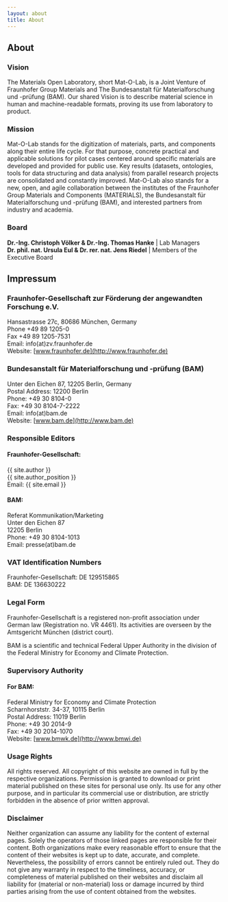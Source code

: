```yaml
---
layout: about
title: About
---
```


## About

### Vision
The Materials Open Laboratory, short Mat-O-Lab, is a Joint Venture of Fraunhofer Group Materials and The Bundesanstalt für Materialforschung und -prüfung (BAM). Our shared Vision is to describe material science in human and machine-readable formats, proving its use from laboratory to product.

### Mission
Mat-O-Lab stands for the digitization of materials, parts, and components along their entire life cycle. For that purpose, concrete practical and applicable solutions for pilot cases centered around specific materials are developed and provided for public use. Key results (datasets, ontologies, tools for data structuring and data analysis) from parallel research projects are consolidated and constantly improved. Mat-O-Lab also stands for a new, open, and agile collaboration between the institutes of the Fraunhofer Group Materials and Components (MATERIALS), the Bundesanstalt für Materialforschung und -prüfung (BAM), and interested partners from industry and academia.

### Board
**Dr.-Ing. Christoph Völker & Dr.-Ing. Thomas Hanke** | Lab Managers  
**Dr. phil. nat. Ursula Eul & Dr. rer. nat. Jens Rie­del** | Members of the Executive Board  

## Impressum

### Fraunhofer-Gesellschaft zur Förderung der angewandten Forschung e.V.
Hansastrasse 27c, 80686 München, Germany  
Phone +49 89 1205-0  
Fax +49 89 1205-7531  
Email: info(at)zv.fraunhofer.de  
Website: [www.fraunhofer.de](http://www.fraunhofer.de)

### Bundesanstalt für Materialforschung und -prüfung (BAM)
Unter den Eichen 87, 12205 Berlin, Germany  
Postal Address: 12200 Berlin  
Phone: +49 30 8104-0  
Fax: +49 30 8104-7-2222  
Email: info(at)bam.de  
Website: [www.bam.de](http://www.bam.de)

### Responsible Editors

#### Fraunhofer-Gesellschaft:
{{ site.author }}  
{{ site.author_position }}  
Email: {{ site.email }}  

#### BAM:
Referat Kommunikation/Marketing  
Unter den Eichen 87  
12205 Berlin  
Phone: +49 30 8104-1013  
Email: presse(at)bam.de

### VAT Identification Numbers
Fraunhofer-Gesellschaft: DE 129515865  
BAM: DE 136630222

### Legal Form
Fraunhofer-Gesellschaft is a registered non-profit association under German law (Registration no. VR 4461). Its activities are overseen by the Amtsgericht München (district court).

BAM is a scientific and technical Federal Upper Authority in the division of the Federal Ministry for Economy and Climate Protection.

### Supervisory Authority

#### For BAM:
Federal Ministry for Economy and Climate Protection  
Scharnhorststr. 34-37, 10115 Berlin  
Postal Address: 11019 Berlin  
Phone: +49 30 2014-9  
Fax: +49 30 2014-1070  
Website: [www.bmwk.de](http://www.bmwi.de)

### Usage Rights
All rights reserved. All copyright of this website are owned in full by the respective organizations. Permission is granted to download or print material published on these sites for personal use only. Its use for any other purpose, and in particular its commercial use or distribution, are strictly forbidden in the absence of prior written approval.

### Disclaimer
Neither organization can assume any liability for the content of external pages. Solely the operators of those linked pages are responsible for their content. Both organizations make every reasonable effort to ensure that the content of their websites is kept up to date, accurate, and complete. Nevertheless, the possibility of errors cannot be entirely ruled out. They do not give any warranty in respect to the timeliness, accuracy, or completeness of material published on their websites and disclaim all liability for (material or non-material) loss or damage incurred by third parties arising from the use of content obtained from the websites.